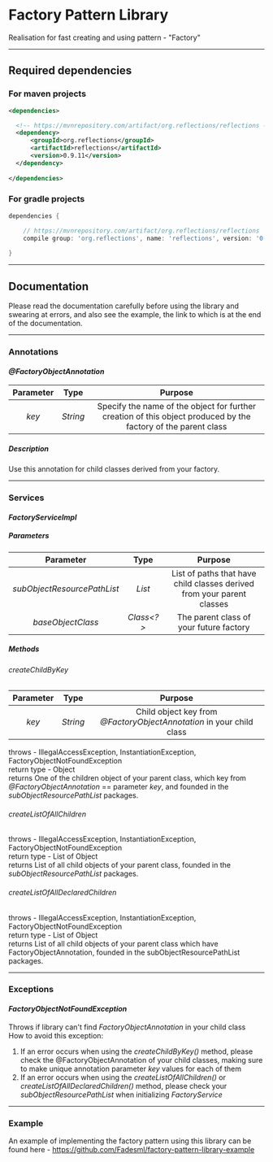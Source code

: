# Factory Pattern Library
Realisation for fast creating and using pattern - "Factory"
____

## Required dependencies
### For maven projects
```xml
<dependencies>

  <!-- https://mvnrepository.com/artifact/org.reflections/reflections -->
  <dependency>
      <groupId>org.reflections</groupId>
      <artifactId>reflections</artifactId>
      <version>0.9.11</version>
  </dependency>
  
</dependencies>
```

### For gradle projects
```gradle
dependencies {

    // https://mvnrepository.com/artifact/org.reflections/reflections
    compile group: 'org.reflections', name: 'reflections', version: '0.9.11'
    
}
```
____

## Documentation
Please read the documentation carefully before using the library and swearing at errors, and also see the example, the link to which is at the end of the documentation.
____
### Annotations
#### *@FactoryObjectAnnotation*
| Parameter | Type | Purpose |
|:----------------:|:---------:|:----------------:|
| *key* | *String* | Specify the name of the object for further creation of this object produced by the factory of the parent class |
##### Description
Use this annotation for child classes derived from your factory.
____

### Services
#### *FactoryServiceImpl*
##### Parameters
| Parameter | Type | Purpose |
|:----------------:|:---------:|:----------------:|
| *subObjectResourcePathList* | *List<String>* | List of paths that have child classes derived from your parent classes |
| *baseObjectClass* | *Class<?>* | The parent class of your future factory |
##### Methods
###### *createChildByKey*
| Parameter | Type | Purpose |
|:----------------:|:---------:|:----------------:|
| *key* | *String* | Child object key from *@FactoryObjectAnnotation* in your child class |

throws - IllegalAccessException, InstantiationException, FactoryObjectNotFoundException  
return type - Object  
returns One of the children object of your parent class, which key from *@FactoryObjectAnnotation* == parameter *key*, and founded in the *subObjectResourcePathList* packages.

###### *createListOfAllChildren*
throws - IllegalAccessException, InstantiationException, FactoryObjectNotFoundException  
return type - List of Object  
returns List of all child objects of your parent class, founded in the *subObjectResourcePathList* packages.

###### *createListOfAllDeclaredChildren*
throws - IllegalAccessException, InstantiationException, FactoryObjectNotFoundException  
return type - List of Object  
returns List of all child objects of your parent class which have FactoryObjectAnnotation, founded in the subObjectResourcePathList packages.
____

### Exceptions
#### *FactoryObjectNotFoundException*
Throws if library can't find *FactoryObjectAnnotation* in your child class  
How to avoid this exception:
1. If an error occurs when using the *createChildByKey()* method, please check the @FactoryObjectAnnotation of your child classes, making sure to make unique annotation parameter *key* values for each of them
2. If an error occurs when using the *createListOfAllChildren()* or *createListOfAllDeclaredChildren()* method, please check your *subObjectResourcePathList* when initializing *FactoryService*
____
### Example
An example of implementing the factory pattern using this library can be found here - https://github.com/Fadesml/factory-pattern-library-example